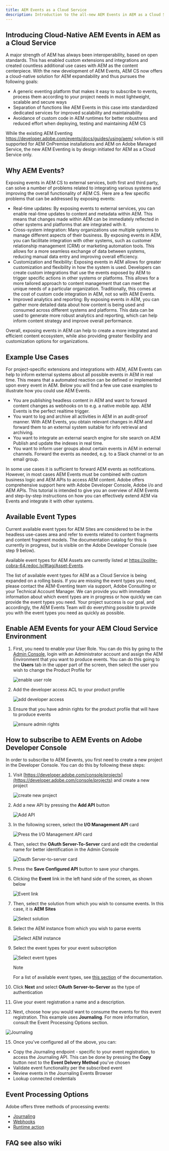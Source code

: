 ```yaml
---
title: AEM Events as a Cloud Service
description: Introduction to the all-new AEM Events in AEM as a Cloud Service
---
```


## Introducing Cloud-Native AEM Events in AEM as a Cloud Service

A major strength of AEM has always been interoperability, based on open standards. This has enabled custom extensions and integrations and created countless additional use cases with AEM as the content centerpiece. With the new development of AEM Events, AEM CS now offers a cloud-native solution for AEM expandability and thus pursues the following goals:

- A generic eventing platform that makes it easy to subscribe to events, process them according to your project needs in most lightweight, scalable and secure ways
- Separation of functions like AEM Events in this case into standardized dedicated services for improved scalability and maintainability
- Avoidance of custom code in AEM runtimes for better robustness and reduced effort when deploying, testing and maintaining AEM CS

While the existing AEM Eventing https://developer.adobe.com/events/docs/guides/using/aem/ solution is still supported for AEM OnPremise installations and AEM on Adobe Managed Service, the new AEM Eventing is by design initiated for AEM as a Cloud Service only. 

## Why AEM Events?

Exposing events in AEM CS to external services, both first and third party, can solve a number of problems related to integrating various systems and improving the overall functionality of AEM CS. Here are a few specific problems that can be addressed by exposing events:

- Real-time updates: By exposing events to external services, you can enable real-time updates to content and metadata within AEM. This means that changes made within AEM can be immediately reflected in other systems and platforms that are integrated with it.
- Cross-system integration: Many organizations use multiple systems to manage different aspects of their business. By exposing events in AEM, you can facilitate integration with other systems, such as customer relationship management (CRM) or marketing automation tools. This allows for a more seamless exchange of data between systems, reducing manual data entry and improving overall efficiency.
- Customization and flexibility: Exposing events in AEM allows for greater customization and flexibility in how the system is used. Developers can create custom integrations that use the events exposed by AEM to trigger specific actions in other systems or platforms. This allows for a more tailored approach to content management that can meet the unique needs of a particular organization. Traditionally, this comes at the cost of custom code integration in AEM, not so with AEM Events.
- Improved analytics and reporting: By exposing events in AEM, you can gather more detailed data about how content is being used and consumed across different systems and platforms. This data can be used to generate more robust analytics and reporting, which can help inform content strategy and improve overall performance.

Overall, exposing events in AEM can help to create a more integrated and efficient content ecosystem, while also providing greater flexibility and customization options for organizations.

## Example Use Cases 
 
For project-specific extensions and integrations with AEM, AEM Events can help to inform external systems about all possible events in AEM in real time. This means that a automated reaction can be defined or implemented upon every event in AEM. Below you will find a few use case examples to illustrate how you could use AEM Events.

- You are publishing headless content in AEM and want to forward content changes as webhooks on to e.g. a native mobile app. AEM Events is the perfect realtime trigger.
- You want to log and archive all activities in AEM in an audit-proof manner. With AEM Events, you obtain relevant changes in AEM and forward them to an external system suitable for info retrieval and archiving.
- You want to integrate an external search engine for site search on AEM Publish and update the indexes in real time.
- You want to inform user groups about certain events in AEM in external channels. Forward the events as needed, e.g. to a Slack channel or to an email group.

In some use cases it is sufficient to forward AEM events as notifications. However, in most cases AEM Events must be combined with custom business logic and AEM APIs to access AEM content. Adobe offers comprehensive support here with Adobe Developer Console, Adobe i/o and AEM APIs. This tutorial is intended to give you an overview of AEM Events and step-by-step instructions on how you can effectively extend AEM via Events and integrate it with other systems.

## Available Event Types

Current available event types for AEM Sites are considered to be in the headless use-cases area and refer to events related to content fragments and content fragment models. The documentation catalog for this is currently in progress, but is visible on the Adobe Developer Console (see step 9 below).

Available event types for AEM Assets are currently listed at https://polite-cobra-64.redoc.ly/#tag/Asset-Events.

The list of available event types for AEM as a Cloud Service is being expanded on a rolling basis. If you are missing the event types you need, please contact the AEM-Eventing team via support, Adobe Consulting or your Technical Account Manager. We can provide you with immediate information about which event types are in progress or how quickly we can provide the event types you need. Your project success is our goal, and accordingly, the AEM Events Team will do everything possible to provide you with the event types you need as quickly as possible.

## Enable AEM Events for your AEM Cloud Service Environment

1. First, you need to enable your User Role. You can do this by going to the [Admin Console](https://adminconsole.adobe.com/), login with an Administrator account and assign the AEM Environment that you want to produce events. You can do this going to the **Users** tab in the upper part of the screen, then select the user you wish to change the Product Profile for

   ![enable user role](/src/pages/guides/events/images/1.png)

2. Add the developer access ACL to your product profile

   ![add developer access](/src/pages/guides/events/images/2.png)        
   
3. Ensure that you have admin rights for the product profile that will have to produce events

   ![ensure admin rights](/src/pages/guides/events/images/3.png)

## How to subscribe to AEM Events on Adobe Developer Console

In order to subscribe to AEM Eevents, you first need to create a new project in the Developer Console. You can do this by following these steps:

1. Visit [https://developer.adobe.com/console/projects](https://developer.adobe.com/console/projects) and create a new project

   ![create new project](/src/pages/guides/events/images/4.png)
   
2. Add a new API by pressing the **Add API** button

   ![Add API](/src/pages/guides/events/images/5.png)
   
3. In the following screen, select the **I/O Management API** card

   ![Press the I/O Management API card](/src/pages/guides/events/images/6.png)
     
4. Then, select the **OAuth Server-To-Server** card and edit the credential name for better identification in the Admin Console

   ![Oauth Server-to-server card](/src/pages/guides/events/images/7.png)
   
5. Press the **Save Configured API** button to save your changes.
6. Clicking the **Event** link in the left hand side of the screen, as shown below

   ![Event link](/src/pages/guides/events/images/8.png)
   
7. Then, select the solution from which you wish to consume events. In this case, it is **AEM Sites**

   ![Select solution](/src/pages/guides/events/images/9.png)
      
8. Select the AEM instance from which you wish to parse events

   ![Select AEM instance](/src/pages/guides/events/images/10.png)
   
9. Select the event types for your event subscription

   ![Select event types](/src/pages/guides/events/images/11.png)    
   
   >[!NOTE]
   >
   >For a list of available event types, see [this section](#available-event-types) of the documentation.

10. Click **Next** and select **OAuth Server-to-Server** as the type of authentication
11. Give your event registration a name and a description.
12. Next, choose how you would want to consume the events for this event registration. This example uses **Journaling**. For more information, consult the Event Processing Options section.

   ![Journaling](/src/pages/guides/events/images/12.png)
   
15. Once you've configured all of the above, you can:

   * Copy the Journaling endpoint - specific to your event registration, to access the Journaling API. This can be  done by pressing the **Copy** button next to the **Event Delvery Method** you've chosen
   * Validate event functionality per the subscribed event  
   * Review events in the Journaling Events Browser
   * Lookup connected credentials
 
## Event Processing Options

Adobe offers three methods of processing events:

* [Journaling](https://developer.adobe.com/events/docs/guides/journaling_intro/)
* [Webhooks](https://developer.adobe.com/events/docs/guides/)
* [Runtime action](https://developer.adobe.com/runtime/docs/guides/overview/what_is_runtime/)

## FAQ see also wiki

